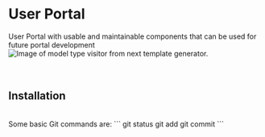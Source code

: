 # User Portal
User Portal with usable and maintainable components that can be used for future portal development
<br>
![Image of model type visitor from next template generator.](/assets/images/modelTypeVisit.png)
<br>
<br>
<br>
## Installation
<br>
Some basic Git commands are:
```
git status
git add
git commit
```
